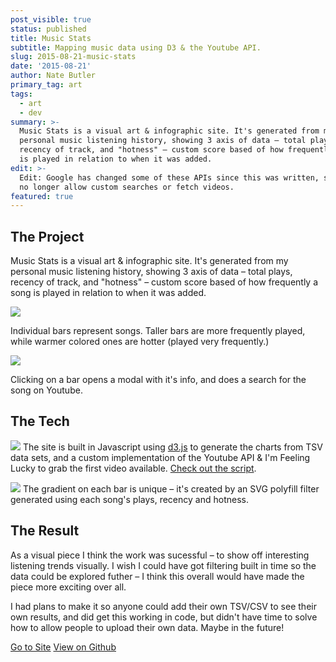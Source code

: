 ```yaml
---
post_visible: true
status: published
title: Music Stats
subtitle: Mapping music data using D3 & the Youtube API.
slug: 2015-08-21-music-stats
date: '2015-08-21'
author: Nate Butler
primary_tag: art
tags:
  - art
  - dev
summary: >-
  Music Stats is a visual art & infographic site. It's generated from my
  personal music listening history, showing 3 axis of data – total plays,
  recency of track, and "hotness" – custom score based of how frequently a song
  is played in relation to when it was added.
edit: >-
  Edit: Google has changed some of these APIs since this was written, so it will
  no longer allow custom searches or fetch videos.
featured: true
---
```

## The Project

Music Stats is a visual art & infographic site. It's generated from my personal music listening history, showing 3 axis of data – total plays, recency of track, and "hotness" – custom score based of how frequently a song is played in relation to when it was added.

![](https://storage.googleapis.com/yaminateo-image-bucket/img/attachments/music-stats/Screenshot%202015-10-17%2019.23.28.png)

Individual bars represent songs. Taller bars are more frequently played, while warmer colored ones are hotter (played very frequently.)

![](https://storage.googleapis.com/yaminateo-image-bucket/img/attachments/music-stats/Screenshot%202015-10-20%2022.39.32.png)

Clicking on a bar opens a modal with it's info, and does a search for the song on Youtube.

## The Tech

![](https://storage.googleapis.com/yaminateo-image-bucket/img/attachments/music-stats/Screenshot%202015-10-17%2005.02.35.jpg)
The site is built in Javascript using [d3.js](https://d3js.org/) to generate the charts from TSV data sets, and a custom implementation of the Youtube API & I'm Feeling Lucky to grab the first video available. [Check out the script](https://github.com/iamnbutler/music-stats/blob/master/js/scripts.js). 

![](https://storage.googleapis.com/yaminateo-image-bucket/img/attachments/music-stats/Screenshot%202015-10-17%2005.02.34.png)
The gradient on each bar is unique – it's created by an SVG polyfill filter generated using each song's plays, recency and hotness.

## The Result

As a visual piece I think the work was sucessful – to show off interesting listening trends visually. I wish I could have got filtering built in time so the data could be explored futher – I think this overall would have made the piece more exciting over all.

I had plans to make it so anyone could add their own TSV/CSV to see their own results, and did get this working in code, but didn't have time to solve how to allow people to upload their own data. Maybe in the future!

[Go to Site](http://iamnbutler.github.io/music-stats/) [View on Github](https://github.com/iamnbutler/music-stats)